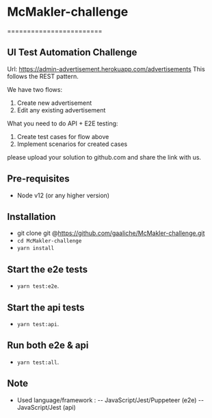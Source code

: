 # McMakler-challenge
========================
## UI Test Automation Challenge
Url: https://admin-advertisement.herokuapp.com/advertisements
This follows the REST pattern.

We have two flows:
1. Create new advertisement
2. Edit any existing advertisement

What you need to do API + E2E testing:
1. Create test cases for flow above
2. Implement scenarios for created cases

please upload your solution to github.com and share the link with us.

## Pre-requisites
- Node v12 (or any higher version)

## Installation
- git clone git @https://github.com/gaaliche/McMakler-challenge.git
- `cd McMakler-challenge`
- `yarn install`

## Start the e2e tests
- `yarn test:e2e`.
## Start the api tests
- `yarn test:api`.

## Run both e2e & api
- `yarn test:all`.

## Note
- Used language/framework :
-- JavaScript/Jest/Puppeteer (e2e)
-- JavaScript/Jest (api)
